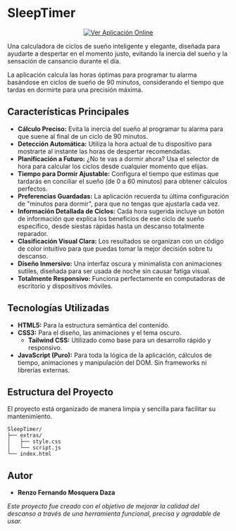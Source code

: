# **SleepTimer**

<p align="center">
  <a href="https://renzofernando.github.io/SleepTimer/" target="_blank">
    <img src="https://img.shields.io/badge/Ver_Aplicación-Online-30b6c4?style=for-the-badge&logo=clock&logoColor=white" alt="Ver Aplicación Online">
  </a>
</p>

Una calculadora de ciclos de sueño inteligente y elegante, diseñada para ayudarte a despertar en el momento justo, evitando la inercia del sueño y la sensación de cansancio durante el día.

La aplicación calcula las horas óptimas para programar tu alarma basándose en ciclos de sueño de 90 minutos, considerando el tiempo que tardas en dormirte para una precisión máxima.

## **Características Principales**

* **Cálculo Preciso:** Evita la inercia del sueño al programar tu alarma para que suene al final de un ciclo de 90 minutos.
* **Detección Automática:** Utiliza la hora actual de tu dispositivo para mostrarte al instante las horas de despertar recomendadas.
* **Planificación a Futuro:** ¿No te vas a dormir ahora? Usa el selector de hora para calcular los ciclos desde cualquier momento que elijas.
* **Tiempo para Dormir Ajustable:** Configura el tiempo que estimas que tardarás en conciliar el sueño (de 0 a 60 minutos) para obtener cálculos perfectos.
* **Preferencias Guardadas:** La aplicación recuerda tu última configuración de "minutos para dormir", para que no tengas que ajustarla cada vez.
* **Información Detallada de Ciclos:** Cada hora sugerida incluye un botón de información que explica los beneficios de ese ciclo de sueño específico, desde siestas rápidas hasta un descanso totalmente reparador.
* **Clasificación Visual Clara:** Los resultados se organizan con un código de color intuitivo para que puedas tomar la mejor decisión sobre tu descanso.
* **Diseño Inmersivo:** Una interfaz oscura y minimalista con animaciones sutiles, diseñada para ser usada de noche sin causar fatiga visual.
* **Totalmente Responsivo:** Funciona perfectamente en computadoras de escritorio y dispositivos móviles.

## **Tecnologías Utilizadas**

* **HTML5:** Para la estructura semántica del contenido.
* **CSS3:** Para el diseño, las animaciones y el tema oscuro.
    * **Tailwind CSS:** Utilizado como base para un desarrollo rápido y responsivo.
* **JavaScript (Puro):** Para toda la lógica de la aplicación, cálculos de tiempo, animaciones y manipulación del DOM. Sin frameworks ni librerías externas.

## **Estructura del Proyecto**

El proyecto está organizado de manera limpia y sencilla para facilitar su mantenimiento.

```
SleepTimer/
├── extras/
│   ├── style.css
│   └── script.js
└── index.html
```

## **Autor**

* **Renzo Fernando Mosquera Daza**

*Este proyecto fue creado con el objetivo de mejorar la calidad del descanso a través de una herramienta funcional, precisa y agradable de usar.*
